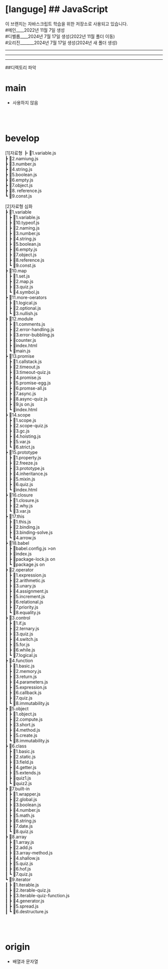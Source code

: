 # [languge] ## JavaScript

이 브랜치는 자바스크립트 학습을 위한 저장소로 사용되고 있습니다.<br>
#메인\_\_\_\_2022년 11월 7일 생성<br>
#디벨롭\_\_\_\_2024년 7월 17일 생성(2022년 11월 폴더 이동)<br>
#오리진\_\_\_\_\_\_\_2024년 7월 17일 생성(2024년 새 폴더 생성)<br>

---

---

---

##디렉토리 파악

# main
- 사용하지 않음

<br>
<br>

# bevelop
[1]자료형
┣ 📜1.variable.js <br>
┣ 📜2.namiung.js <br>
┣ 📜3.number.js <br>
┣ 📜4.string.js <br>
┣ 📜5.boolean.js <br>
┣ 📜6.empty.js <br>
┣ 📜7.object.js <br>
┣ 📜8. reference.js <br>
┗ 📜9.const.js <br>

[2]자료형 심화 <br>
┣ 📂1.variable <br>
┃ ┣ 📜1.variable.js <br>
┃ ┣ 📜10.typeof.js <br>
┃ ┣ 📜2.naming.js <br>
┃ ┣ 📜3.number.js <br>
┃ ┣ 📜4.string.js <br>
┃ ┣ 📜5.boolean.js <br>
┃ ┣ 📜6.empty.js <br>
┃ ┣ 📜7.object.js <br>
┃ ┣ 📜8.reference.js <br>
┃ ┗ 📜9.const.js <br>
┣ 📂10.map <br>
┃ ┣ 📜1.set.js <br>
┃ ┣ 📜2.map.js <br>
┃ ┣ 📜3.quiz.js <br>
┃ ┗ 📜4.symbol.js <br>
┣ 📂11.more-oerators <br>
┃ ┣ 📜1.logical.js <br>
┃ ┣ 📜2.optional.js <br>
┃ ┗ 📜3.nullish.js <br>
┣ 📂12.module <br>
┃ ┣ 📜1.comments.js <br>
┃ ┣ 📜2.error-handling.js <br>
┃ ┣ 📜3.error-bubbling.js <br>
┃ ┣ 📜counter.js <br>
┃ ┣ 📜index.html <br>
┃ ┗ 📜main.js <br>
┣ 📂13.promise <br>
┃ ┣ 📜1.callstack.js <br>
┃ ┣ 📜2.timeout.js <br>
┃ ┣ 📜3.timeout-quiz.js <br>
┃ ┣ 📜4.promise.js <br>
┃ ┣ 📜5.promise-egg.js <br>
┃ ┣ 📜6.promse-all.js <br>
┃ ┣ 📜7.async.js <br>
┃ ┣ 📜8.async-quiz.js <br>
┃ ┣ 📜9.js on.js <br>
┃ ┗ 📜index.html <br>
┣ 📂14.scope <br>
┃ ┣ 📜1.scope.js <br>
┃ ┣ 📜2.scope-quiz.js <br>
┃ ┣ 📜3.gc.js <br>
┃ ┣ 📜4.hoisting.js <br>
┃ ┣ 📜5.var.js <br>
┃ ┗ 📜6.strict.js <br>
┣ 📂15.prototype <br>
┃ ┣ 📜1.property.js <br>
┃ ┣ 📜2.freeze.js <br>
┃ ┣ 📜3.prototype.js <br>
┃ ┣ 📜4.inheritance.js <br>
┃ ┣ 📜5.mixin.js <br> 
┃ ┣ 📜6.quiz.js <br>
┃ ┗ 📜index.html <br>
┣ 📂16.closure <br>
┃ ┣ 📜1.closure.js <br>
┃ ┣ 📜2.why.js <br>
┃ ┗ 📜3.var.js <br>
┣ 📂17.this <br>
┃ ┣ 📜1.this.js <br>
┃ ┣ 📜2.binding.js <br>
┃ ┣ 📜3.binding-solve.js <br>
┃ ┗ 📜4.arrow.js <br>
┣ 📂18.babel <br>
┃ ┣ 📜babel.config.js >on <br>
┃ ┣ 📜index.js <br>
┃ ┣ 📜package-lock.js on <br>
┃ ┗ 📜package.js on <br>
┣ 📂2.operator <br>
┃ ┣ 📜1.expression.js <br>
┃ ┣ 📜2.arithmetic.js <br>
┃ ┣ 📜3.unary.js <br>
┃ ┣ 📜4.assignment.js <br>
┃ ┣ 📜5.increment.js <br>
┃ ┣ 📜6.relational.js <br>
┃ ┣ 📜7.priority.js <br>
┃ ┗ 📜8.equality.js <br>
┣ 📂3.control <br>
┃ ┣ 📜1.if.js <br>
┃ ┣ 📜2.ternary.js <br>
┃ ┣ 📜3.quiz.js <br>
┃ ┣ 📜4.switch.js <br>
┃ ┣ 📜5.for.js <br>
┃ ┣ 📜6.while.js <br>
┃ ┗ 📜7.logical.js <br>
┣ 📂4.function <br>
┃ ┣ 📜1.basic.js <br>
┃ ┣ 📜2.memory.js <br>
┃ ┣ 📜3.return.js <br>
┃ ┣ 📜4.parameters.js <br>
┃ ┣ 📜5.expression.js <br>
┃ ┣ 📜6.callback.js <br>
┃ ┣ 📜7.quiz.js <br>
┃ ┗ 📜8.immutability.js <br>
┣ 📂5.object<br>
┃ ┣ 📜1.object.js <br>
┃ ┣ 📜2.compute.js <br>
┃ ┣ 📜3.short.js <br>
┃ ┣ 📜4.method.js <br>
┃ ┣ 📜5.create.js <br>
┃ ┗ 📜8.immutability.js <br>
┣ 📂6.class<br>
┃ ┣ 📜1.basic.js <br>
┃ ┣ 📜2.static.js <br>
┃ ┣ 📜3.field.js <br>
┃ ┣ 📜4.getter.js <br>
┃ ┣ 📜5.extends.js <br>
┃ ┣ 📜quiz1.js <br>
┃ ┗ 📜quiz2.js <br>
┣ 📂7.built-in<br>
┃ ┣ 📜1.wrapper.js <br>
┃ ┣ 📜2.global.js <br>
┃ ┣ 📜3.boolean.js <br>
┃ ┣ 📜4.number.js <br>
┃ ┣ 📜5.math.js <br>
┃ ┣ 📜6.string.js <br>
┃ ┣ 📜7.date.js <br>
┃ ┗ 📜8.quiz.js <br>
┣ 📂8.array<br>
┃ ┣ 📜1.array.js <br>
┃ ┣ 📜2.add.js <br>
┃ ┣ 📜3.array-method.js <br>
┃ ┣ 📜4.shallow.js <br>
┃ ┣ 📜5.quiz.js <br>
┃ ┣ 📜6.hof.js <br>
┃ ┗ 📜7.quiz.js <br>
┗ 📂9.iterator<br>
┃ ┣ 📜1.iterable.js <br>
┃ ┣ 📜2.iterable-quiz.js <br>
┃ ┣ 📜3.iterable-quiz-function.js <br>
┃ ┣ 📜4.generator.js <br>
┃ ┣ 📜5.spread.js <br>
┃ ┗ 📜6.destructure.js <br>

<br>
<br>

# origin  <br>
 - 배열과 문자열  <br>